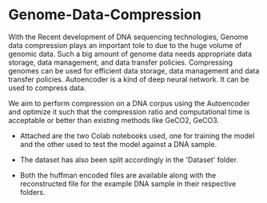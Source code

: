 # Genome-Data-Compression

With the Recent development of DNA sequencing
technologies, Genome data compression plays an important tole
to due to the huge volume of genomic data. Such a big amount of
genome data needs appropriate data storage, data management,
and data transfer policies. Compressing genomes can be used
for efficient data storage, data management and data transfer
policies. Autoencoder is a kind of deep neural network. It can
be used to compress data.

We aim to perform compression on a
DNA corpus using the Autoencoder and optimize it such that
the compression ratio and computational time is acceptable
or better than existing methods like GeCO2, GeCO3.


* Attached are the two Colab notebooks used, one for training the model and the other 
used to test the model against a DNA sample.

* The dataset has also been split accordingly in the 'Dataset' folder.

* Both the huffman encoded files are available along with the reconstructed file for the 
example DNA sample in their respective folders.
